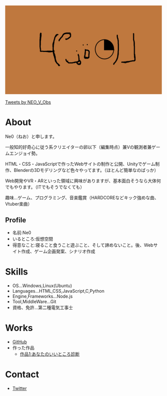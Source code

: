 ![プロフィール用画像](無題.png)

<a class="twitter-timeline" data-width="400" data-height="600" href="https://twitter.com/NEO_V_Obs?ref_src=twsrc%5Etfw">Tweets by NEO_V_Obs</a> <script async src="https://platform.twitter.com/widgets.js" charset="utf-8"></script>

# About

Ne0（ねお）と申します。

一般知的好奇心に従う系クリエイターの卵以下（編集時点）兼Vの観測者兼ゲームエンジョイ勢。

HTML・CSS・JavaScriptで作ったWebサイトの制作と公開、Unityでゲーム制作、Blenderの3Dモデリングなど色々やってます。（ほとんど簡単なのばっか）

Web開発やVR・ARといった領域に興味がありますが、基本面白そうなら大体何でもやります。（ITでもそうでなくても）


趣味…ゲーム、プログラミング、音楽鑑賞（HARDCOREなどキック強めな曲、Vtuber楽曲）


## Profile
- 名前:Ne0
- いるところ:仮想空間
- 得意なこと:寝ること食うこと遊ぶこと、そして諦めないこと。後、Webサイト作成、ゲーム企画発案、シナリオ作成

# Skills
- OS…Windows,Linux(Ubuntu)
- Languages…HTML,CSS,JavaScript,C,Python
- Engine,Frameworks…Node.js
- Tool,MiddleWare…Git
- 資格、免許…第二種電気工事士

# Works
- [GitHub](https://github.com/Ne0-N-line)
- 作った作品
  - [作品1:あなたのいいところ診断](https://ne0-n-line.github.io/assessment/assessment.html)

# Contact
- [Twitter](https://twitter.com/NEO_V_Obs)


